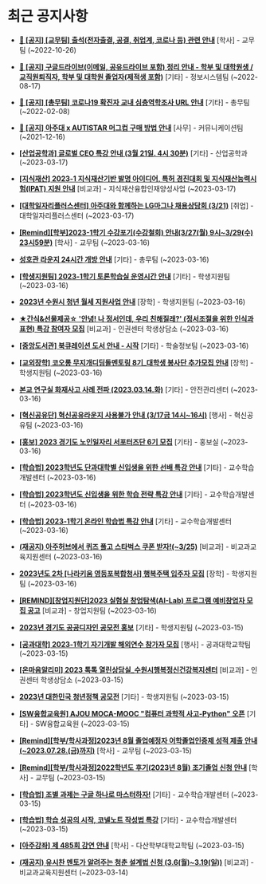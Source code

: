 # 최근 공지사항

* **[📌 [공지] [교무팀] 출석(전자출결, 공결, 취업계, 코로나 등) 관련 안내](http://ajou.ac.kr/kr/ajou/notice.do?mode=view&amp;articleNo=205552&amp;article.offset=0&amp;articleLimit=30)**
 [학사] - 교무팀 (~2022-10-26)

* **[📌 [공지] 구글드라이브(이메일, 공유드라이브 포함) 정리 안내 - 학부 및 대학원생 / 교직원퇴직자, 학부 및 대학원 졸업자(제적생 포함)](http://ajou.ac.kr/kr/ajou/notice.do?mode=view&amp;articleNo=202858&amp;article.offset=0&amp;articleLimit=30)**
 [기타] - 정보시스템팀 (~2022-08-17)

* **[📌 [공지] [총무팀] 코로나19 확진자 교내 심층역학조사 URL 안내](http://ajou.ac.kr/kr/ajou/notice.do?mode=view&amp;articleNo=180493&amp;article.offset=0&amp;articleLimit=30)**
 [기타] - 총무팀 (~2022-02-08)

* **[📌 [공지] 아주대 x AUTISTAR 머그컵 구매 방법 안내](http://ajou.ac.kr/kr/ajou/notice.do?mode=view&amp;articleNo=147976&amp;article.offset=0&amp;articleLimit=30)**
 [사무] - 커뮤니케이션팀 (~2021-12-16)

* **[[산업공학과] 글로벌 CEO 특강 안내 (3월 21일. 4시 30분)](http://ajou.ac.kr/kr/ajou/notice.do?mode=view&amp;articleNo=212125&amp;article.offset=0&amp;articleLimit=30)**
 [기타] - 산업공학과 (~2023-03-17)

* **[[지식재산] 2023-1 지식재산기반 발명 아이디어, 특허 경진대회 및 지식재산능력시험(IPAT) 지원 안내](http://ajou.ac.kr/kr/ajou/notice.do?mode=view&amp;articleNo=212124&amp;article.offset=0&amp;articleLimit=30)**
 [비교과] - 지식재산융합인재양성사업 (~2023-03-17)

* **[[대학일자리플러스센터] 아주대와 함께하는 LG마그나 채용상담회 (3/21)](http://ajou.ac.kr/kr/ajou/notice.do?mode=view&amp;articleNo=212117&amp;article.offset=0&amp;articleLimit=30)**
 [취업] - 대학일자리플러스센터 (~2023-03-17)

* **[[Remind][학부]2023-1학기 수강포기(수강철회) 안내(3/27(월) 9시~3/29(수) 23시59분)](http://ajou.ac.kr/kr/ajou/notice.do?mode=view&amp;articleNo=212105&amp;article.offset=0&amp;articleLimit=30)**
 [학사] - 교무팀 (~2023-03-16)

* **[성호관 라운지 24시간 개방 안내](http://ajou.ac.kr/kr/ajou/notice.do?mode=view&amp;articleNo=212102&amp;article.offset=0&amp;articleLimit=30)**
 [기타] - 총무팀 (~2023-03-16)

* **[[학생지원팀] 2023-1학기 토론학습실 운영시간 안내](http://ajou.ac.kr/kr/ajou/notice.do?mode=view&amp;articleNo=212099&amp;article.offset=0&amp;articleLimit=30)**
 [기타] - 학생지원팀 (~2023-03-16)

* **[2023년 수원시 청년 월세 지원사업 안내](http://ajou.ac.kr/kr/ajou/notice.do?mode=view&amp;articleNo=212096&amp;article.offset=0&amp;articleLimit=30)**
 [장학] - 학생지원팀 (~2023-03-16)

* **[★간식&amp;선물제공☆ &#x27;안녕! 나 정서인데, 우리 친해질래?&#x27; (정서조절을 위한 인식과 표현) 특강 참여자 모집](http://ajou.ac.kr/kr/ajou/notice.do?mode=view&amp;articleNo=212090&amp;article.offset=0&amp;articleLimit=30)**
 [비교과] - 인권센터 학생상담소 (~2023-03-16)

* **[[중앙도서관] 북큐레이션 도서 안내 - 시작](http://ajou.ac.kr/kr/ajou/notice.do?mode=view&amp;articleNo=212079&amp;article.offset=0&amp;articleLimit=30)**
 [기타] - 학술정보팀 (~2023-03-16)

* **[[교외장학] 코오롱 무지개디딤돌멘토링 8기_대학생 봉사단 추가모집 안내](http://ajou.ac.kr/kr/ajou/notice.do?mode=view&amp;articleNo=212074&amp;article.offset=0&amp;articleLimit=30)**
 [장학] - 학생지원팀 (~2023-03-16)

* **[본교 연구실 화재사고 사례 전파 (2023.03.14.화)](http://ajou.ac.kr/kr/ajou/notice.do?mode=view&amp;articleNo=212073&amp;article.offset=0&amp;articleLimit=30)**
 [기타] - 안전관리센터 (~2023-03-16)

* **[[혁신공유단] 혁신공유라운지 사용불가 안내 (3/17금 14시~16시)](http://ajou.ac.kr/kr/ajou/notice.do?mode=view&amp;articleNo=212070&amp;article.offset=0&amp;articleLimit=30)**
 [행사] - 혁신공유팀 (~2023-03-16)

* **[[홍보] 2023 경기도 노인일자리 서포터즈단 6기 모집](http://ajou.ac.kr/kr/ajou/notice.do?mode=view&amp;articleNo=212069&amp;article.offset=0&amp;articleLimit=30)**
 [기타] - 홍보실 (~2023-03-16)

* **[[학습법] 2023학년도 단과대학별 신입생을 위한 선배 특강 안내](http://ajou.ac.kr/kr/ajou/notice.do?mode=view&amp;articleNo=212067&amp;article.offset=0&amp;articleLimit=30)**
 [기타] - 교수학습개발센터 (~2023-03-16)

* **[[학습법] 2023학년도 신입생을 위한 학습 전략 특강 안내](http://ajou.ac.kr/kr/ajou/notice.do?mode=view&amp;articleNo=212066&amp;article.offset=0&amp;articleLimit=30)**
 [기타] - 교수학습개발센터 (~2023-03-16)

* **[[학습법] 2023-1학기 온라인 학습법 특강 안내](http://ajou.ac.kr/kr/ajou/notice.do?mode=view&amp;articleNo=212065&amp;article.offset=0&amp;articleLimit=30)**
 [기타] - 교수학습개발센터 (~2023-03-16)

* **[(재공지) 아주허브에서 퀴즈 풀고 스타벅스 쿠폰 받자!(~3/25)](http://ajou.ac.kr/kr/ajou/notice.do?mode=view&amp;articleNo=212048&amp;article.offset=0&amp;articleLimit=30)**
 [비교과] - 비교과교육지원센터 (~2023-03-16)

* **[2023년도 2차 [나라키움 영등포복합청사] 행복주택 입주자 모집](http://ajou.ac.kr/kr/ajou/notice.do?mode=view&amp;articleNo=212043&amp;article.offset=0&amp;articleLimit=30)**
 [장학] - 학생지원팀 (~2023-03-16)

* **[[REMIND][창업지원단]2023 실험실 창업탐색(AI-Lab) 프로그램 예비창업자 모집 공고](http://ajou.ac.kr/kr/ajou/notice.do?mode=view&amp;articleNo=212040&amp;article.offset=0&amp;articleLimit=30)**
 [비교과] - 창업지원팀 (~2023-03-16)

* **[2023년 경기도 공공디자인 공모전 홍보](http://ajou.ac.kr/kr/ajou/notice.do?mode=view&amp;articleNo=212036&amp;article.offset=0&amp;articleLimit=30)**
 [기타] - 학생지원팀 (~2023-03-15)

* **[[공과대학] 2023-1학기 자기개발 해외연수 참가자 모집](http://ajou.ac.kr/kr/ajou/notice.do?mode=view&amp;articleNo=212033&amp;article.offset=0&amp;articleLimit=30)**
 [행사] - 공과대학교학팀 (~2023-03-15)

* **[[온마음알리미] 2023 톡톡 열린상담실_수원시행복정신건강복지센터](http://ajou.ac.kr/kr/ajou/notice.do?mode=view&amp;articleNo=212030&amp;article.offset=0&amp;articleLimit=30)**
 [비교과] - 인권센터 학생상담소 (~2023-03-15)

* **[2023년 대한민국 청년정책 공모전](http://ajou.ac.kr/kr/ajou/notice.do?mode=view&amp;articleNo=212029&amp;article.offset=0&amp;articleLimit=30)**
 [기타] - 학생지원팀 (~2023-03-15)

* **[[SW융합교육원] AJOU MOCA-MOOC &quot;컴퓨터 과학적 사고-Python&quot; 오픈](http://ajou.ac.kr/kr/ajou/notice.do?mode=view&amp;articleNo=212023&amp;article.offset=0&amp;articleLimit=30)**
 [기타] - SW융합교육원 (~2023-03-15)

* **[[Remind][학부/학사과정]2023년 8월 졸업예정자 어학졸업인증제 성적 제출 안내(~2023.07.28.(금)까지)](http://ajou.ac.kr/kr/ajou/notice.do?mode=view&amp;articleNo=212002&amp;article.offset=0&amp;articleLimit=30)**
 [학사] - 교무팀 (~2023-03-15)

* **[[Remind][학부/학사과정]2022학년도 후기(2023년 8월) 조기졸업 신청 안내](http://ajou.ac.kr/kr/ajou/notice.do?mode=view&amp;articleNo=212001&amp;article.offset=0&amp;articleLimit=30)**
 [학사] - 교무팀 (~2023-03-15)

* **[[학습법] 조별 과제는 구글 하나로 마스터하자!](http://ajou.ac.kr/kr/ajou/notice.do?mode=view&amp;articleNo=211998&amp;article.offset=0&amp;articleLimit=30)**
 [기타] - 교수학습개발센터 (~2023-03-15)

* **[[학습법] 학습 성공의 시작, 코넬노트 작성법 특강](http://ajou.ac.kr/kr/ajou/notice.do?mode=view&amp;articleNo=211997&amp;article.offset=0&amp;articleLimit=30)**
 [기타] - 교수학습개발센터 (~2023-03-15)

* **[[아주강좌] 제 485회 강연 안내](http://ajou.ac.kr/kr/ajou/notice.do?mode=view&amp;articleNo=211985&amp;article.offset=0&amp;articleLimit=30)**
 [학사] - 다산학부대학교학팀 (~2023-03-15)

* **[(재공지) 유시찬 멘토가 알려주는 청춘 설계법 신청 (3.6(월)~3.19(일))](http://ajou.ac.kr/kr/ajou/notice.do?mode=view&amp;articleNo=211978&amp;article.offset=0&amp;articleLimit=30)**
 [비교과] - 비교과교육지원센터 (~2023-03-14)
